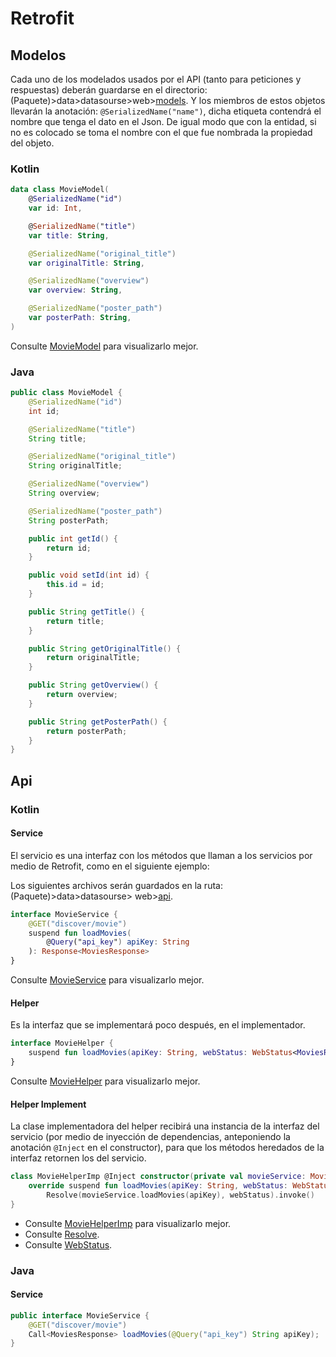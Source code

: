 # Retrofit

## Modelos

Cada uno de los modelados usados por el API (tanto para peticiones y respuestas) deberán guardarse
en el directorio: (Paquete)>data>datasourse>web>[models](../data/datasource/web). Y los miembros de
estos objetos llevarán la anotación: `@SerializedName("name")`, dicha etiqueta contendrá el nombre
que tenga el dato en el Json. De igual modo que con la entidad, si no es colocado se toma el nombre
con el que fue nombrada la propiedad del objeto.

### Kotlin

```kotlin
data class MovieModel(
    @SerializedName("id")
    var id: Int,

    @SerializedName("title")
    var title: String,

    @SerializedName("original_title")
    var originalTitle: String,

    @SerializedName("overview")
    var overview: String,

    @SerializedName("poster_path")
    var posterPath: String,
)
```

Consulte [MovieModel](../data/datasource/web/models/MovieModelKts.kt) para visualizarlo mejor.

### Java

```java
public class MovieModel {
    @SerializedName("id")
    int id;

    @SerializedName("title")
    String title;

    @SerializedName("original_title")
    String originalTitle;

    @SerializedName("overview")
    String overview;

    @SerializedName("poster_path")
    String posterPath;

    public int getId() {
        return id;
    }

    public void setId(int id) {
        this.id = id;
    }

    public String getTitle() {
        return title;
    }

    public String getOriginalTitle() {
        return originalTitle;
    }

    public String getOverview() {
        return overview;
    }

    public String getPosterPath() {
        return posterPath;
    }
}
```

## Api

### Kotlin

#### Service

El servicio es una interfaz con los métodos que llaman a los servicios por medio de Retrofit, como
en el siguiente ejemplo:

Los siguientes archivos serán guardados en la ruta: (Paquete)>data>datasourse>
web>[api](../data/datasource/web/api).

```kotlin
interface MovieService {
    @GET("discover/movie")
    suspend fun loadMovies(
        @Query("api_key") apiKey: String
    ): Response<MoviesResponse>
}
```

Consulte [MovieService](../data/datasource/web/api/MovieServiceKts.kt) para visualizarlo mejor.

#### Helper

Es la interfaz que se implementará poco después, en el implementador.

```kotlin
interface MovieHelper {
    suspend fun loadMovies(apiKey: String, webStatus: WebStatus<MoviesResponse>)
}
```

Consulte [MovieHelper](../data/datasource/web/api/MovieHelperKts.kt) para visualizarlo mejor.

#### Helper Implement

La clase implementadora del helper recibirá una instancia de la interfaz del servicio (por medio de
inyección de dependencias, anteponiendo la anotación `@Inject` en el constructor), para que los
métodos heredados de la interfaz retornen los del servicio.

```kotlin
class MovieHelperImp @Inject constructor(private val movieService: MovieService) : MovieHelper {
    override suspend fun loadMovies(apiKey: String, webStatus: WebStatus<MoviesResponse>) =
        Resolve(movieService.loadMovies(apiKey), webStatus).invoke()
}
```

- Consulte [MovieHelperImp](../data/datasource/web/api/MovieHelperKtsImp.kt) para visualizarlo mejor.
- Consulte [Resolve](../data/datasource/web/util/ResolveKts.kt).
- Consulte [WebStatus](../data/datasource/web/util/WebStatusKts.kt).

### Java

#### Service

```java
public interface MovieService {
    @GET("discover/movie")
    Call<MoviesResponse> loadMovies(@Query("api_key") String apiKey);
} 
```